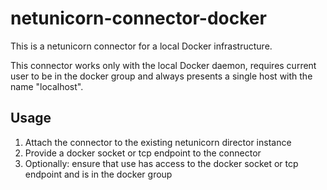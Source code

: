 # netunicorn-connector-docker
This is a netunicorn connector for a local Docker infrastructure.


This connector works only with the local Docker daemon, requires current user to be in the docker group
and always presents a single host with the name "localhost".

## Usage
1. Attach the connector to the existing netunicorn director instance
2. Provide a docker socket or tcp endpoint to the connector
3. Optionally: ensure that use has access to the docker socket or tcp endpoint and is in the docker group